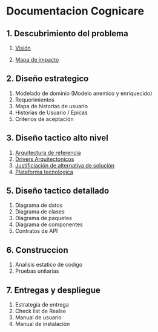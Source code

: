 # Documentacion Cognicare

## 1. Descubrimiento del problema
1. [Visión](https://github.com/federico1605/Documentacion_Cognicare/blob/e60c2a59e8f9cfa6a6924d60fc9de7e2513ce6c3/DescubrimientoProblema/1.1.%20Visi%C3%B3n.md)

2. [Mapa de impacto](https://github.com/federico1605/Documentacion_Cognicare/blob/e60c2a59e8f9cfa6a6924d60fc9de7e2513ce6c3/DescubrimientoProblema/1.2.%20Mapa%20de%20Impacto.md)
## 2. Diseño estrategico
1. Modelado de dominio (Modelo anemico y enriquecido)
2. Requerimientos
3. Mapa de historias de usuario
4. Historias de Usuario / Epicas
5. Criterios de aceptación
## 3. Diseño tactico alto nivel
1. [Arquitectura de referencia](https://github.com/federico1605/Documentacion_Cognicare/blob/main/Dise%C3%B1oTacticoAltoNivel/ArquitecturaReferencia.md)
2. [Drivers Arquitectonicos](https://github.com/federico1605/Documentacion_Cognicare/blob/main/Dise%C3%B1oTacticoAltoNivel/PlataformaTecnologica.md)
3. [Justificiación de alternativa de solución](https://github.com/federico1605/Documentacion_Cognicare/blob/main/Dise%C3%B1oTacticoAltoNivel/PlataformaTecnologica.md)
4. [Plataforma tecnologica](https://github.com/federico1605/Documentacion_Cognicare/blob/main/Dise%C3%B1oTacticoAltoNivel/PlataformaTecnologica.md)
## 5. Diseño tactico detallado
1. Diagrama de datos
2. Diagrama de clases
3. Diagrama de paquetes
4. Diagrama de componentes
5. Contratos de API
## 6. Construccion
1. Analisis estatico de codigo
2. Pruebas unitarias
## 7. Entregas y despliegue
1. Estrategia de entrega
2. Check list de Realse
3. Manual de usuario
4. Manual de instalación
